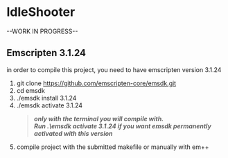 
# IdleShooter

--WORK IN PROGRESS--

## Emscripten 3.1.24  
in order to compile this project, you need to have emscripten version 3.1.24

1. git clone https://github.com/emscripten-core/emsdk.git  
2. cd emsdk  
3. ./emsdk install 3.1.24  
4. ./emsdk activate 3.1.24 
    >***only with the terminal you will compile with.***   
    >***Run .\emsdk activate 3.1.24 if you want emsdk permanently activated with this version***
5. compile project with the submitted makefile or manually with em++
